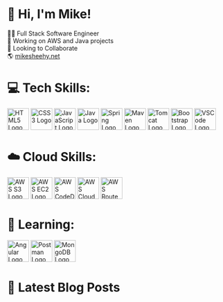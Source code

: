 <!--<p align="center">
  <img src="https://capsule-render.vercel.app/api?type=waving&color=gradient&customColorList=12&text=Building%20Cloud%20Things!&animation=fadeIn&height=160&section=header&theme=transparent"/>
</p>
 Color options: 2,12,19,21,23,26,30-->

# 👋 Hi, I'm Mike!
👨‍💻 Full Stack Software Engineer<br>🔭 Working on AWS and Java projects<br>💼 Looking to Collaborate<br>🌎 <a href="https://mikesheehy.net/">mikesheehy.net</a><br>

<!--# 🌐 Socials:
[![Instagram](https://img.shields.io/badge/Instagram-%23E4405F.svg?logo=Instagram&logoColor=white)](https://instagram.com/_sheehy) [![LinkedIn](https://img.shields.io/badge/LinkedIn-%230077B5.svg?logo=linkedin&logoColor=white)](https://linkedin.com/in/mbsheehy)-->

# 💻 Tech Skills:
<p align="left">
  <img src="https://www.svgrepo.com/show/452228/html-5.svg" alt="HTML5 Logo" width="50" height="50"/>
  <img src="https://www.svgrepo.com/show/452185/css-3.svg" alt="CSS3 Logo" width="50" height="50"/>
  <img src="https://www.svgrepo.com/show/353925/javascript.svg" alt="JavaScript Logo" width="50" height="50"/>
  <img src="https://www.svgrepo.com/show/452234/java.svg" alt="Java Logo" width="50" height="50"/>
  <img src="https://www.svgrepo.com/show/376350/spring.svg" alt="Spring Logo" width="50" height="50"/>
  <img src="https://www.svgrepo.com/show/354051/maven.svg" alt="Maven Logo" width="50" height="50"/>
  <img src="https://www.svgrepo.com/show/354454/tomcat.svg" alt="Tomcat Logo" width="50" height="50"/>
  <img src="https://www.svgrepo.com/show/353498/bootstrap.svg" alt="Bootstrap Logo" width="50" height="50"/>
  <img src="https://www.svgrepo.com/show/374171/vscode.svg" alt="VSCode Logo" width="50" height="50"/>
</p>

# ☁️ Cloud Skills:
<p align="left">
<img src="https://www.svgrepo.com/show/353460/aws-s3.svg" alt="AWS S3 Logo" width="50" height="50"/>
<img src="https://www.svgrepo.com/show/353449/aws-ec2.svg" alt="AWS EC2 Logo" width="50" height="50"/>
<img src="https://www.svgrepo.com/show/353448/aws-codedeploy.svg" alt="AWS CodeDeploy Logo" width="50" height="50"/>
<img src="https://www.svgrepo.com/show/353442/aws-cloudfront.svg" alt="AWS CloudFront Logo" width="50" height="50"/>
<img src="https://www.svgrepo.com/show/353459/aws-route53.svg" alt="AWS Route53 Logo" width="50" height="50"/>
</p>


# 🌱 Learning:
<p align="left">
<img src="https://www.svgrepo.com/show/452156/angular.svg" alt="Angular Logo" width="50" height="50"/>
<img src="https://www.svgrepo.com/show/354202/postman-icon.svg" alt="Postman Logo" width="50" height="50"/>
<img src="https://www.svgrepo.com/show/354090/mongodb.svg" alt="MongoDB Logo" width="50" height="50"/>
</p>

<!--GitHub Stats (https://github.com/anuraghazra/github-readme-stats/tree/master)-->
<!--Header and footer https://github.com/kyechan99/capsule-render-->

# 📕 Latest Blog Posts
<!-- BLOG-POST-LIST:START -->
<!-- BLOG-POST-LIST:END -->

<!-- Placeholder for porfolio pieces
# My Projects
<img width="100%" src="html.jpg"/> 
<p align="center">
  <img src="https://capsule-render.vercel.app/api?type=waving&color=gradient&customColorList=12&height=100&section=footer"/>
</p>-->
